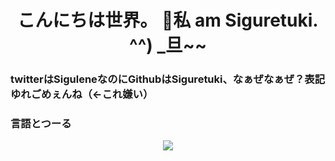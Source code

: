 <h1 align="center"> こんにちは世界。 👋私 am Siguretuki. ^^) _旦~~</h1>

<h3>twitterはSiguleneなのにGithubはSiguretuki、なぁぜなぁぜ？表記ゆれごめぇんね（<-これ嫌い）</h3>

<h3>言語とつーる</h3>
<p align="center">
  <a href="https://skillicons.dev">
    <img src="https://skillicons.dev/icons?i=python,django,html,css,js,nuxtjs,vue,arduino,raspberrypi,vscode" />
  </a>
</p>

<!--
**Siguretuki/Siguretuki** is a ✨ _special_ ✨ repository because its `README.md` (this file) appears on your GitHub profile.

Here are some ideas to get you started:

- 🔭 I’m currently working on ...
- 🌱 I’m currently learning ...
- 👯 I’m looking to collaborate on ...
- 🤔 I’m looking for help with ...
- 💬 Ask me about ...
- 📫 How to reach me: ...
- 😄 Pronouns: ...
- ⚡ Fun fact: ...
-->
